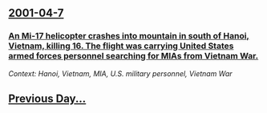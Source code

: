 ## [2001-04-7](/news/2001/04/7/index.md)

### [ An Mi-17 helicopter crashes into mountain in south of Hanoi, Vietnam, killing 16. The flight was carrying United States armed forces personnel searching for MIAs from Vietnam War.](/news/2001/04/7/an-mi-17-helicopter-crashes-into-mountain-in-south-of-hanoi-vietnam-killing-16-the-flight-was-carrying-united-states-armed-forces-person.md)
_Context: Hanoi, Vietnam, MIA, U.S. military personnel, Vietnam War_

## [Previous Day...](/news/2001/04/6/index.md)

